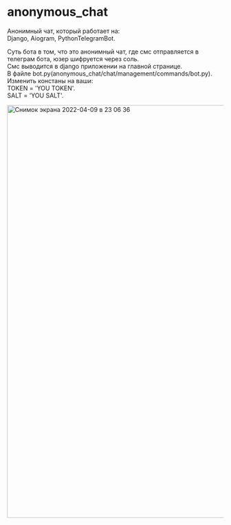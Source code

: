 # anonymous_chat
Анонимный чат, который работает на:  
Django, Aiogram, PythonTelegramBot.   

Суть бота в том, что это анонимный чат, где смс отправляется в телеграм бота, юзер шифруется через соль.   
Смс выводится в django приложении на главной странице.  
В файле bot.py(anonymous_chat/chat/management/commands/bot.py). 
Изменить констаны на ваши:   
TOKEN = 'YOU TOKEN'.  
SALT = 'YOU SALT'.  

<img width="961" alt="Снимок экрана 2022-04-09 в 23 06 36" src="https://user-images.githubusercontent.com/15955132/162589990-623f24ca-afe6-44e7-b697-4c1cd2405b1b.png">
